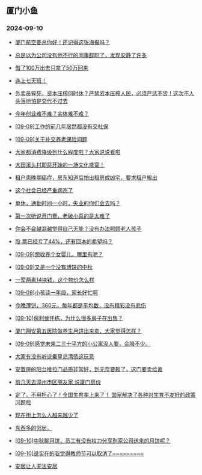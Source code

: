 ## 厦门小鱼 
### 2024-09-10

+ [厦门航空姜总你好！还记得这张海报吗？](http://bbs.xmfish.com/read-htm-tid-18241582.html)

+ [总是以为公司没有他不行的同事辞职了，发现安静了许多](http://bbs.xmfish.com/read-htm-tid-18241412.html)

+ [借了100万出去只拿了50万回来](http://bbs.xmfish.com/read-htm-tid-18241423.html)

+ [连上七天班！](http://bbs.xmfish.com/read-htm-tid-18241515.html)

+ [外卖员猝死，资本压榨何时休？严禁资本压榨人民，必须严惩不贷！这次不人头落地怕是交代不过去](http://bbs.xmfish.com/read-htm-tid-18241431.html)

+ [今年创业难不难？实体难不难？](http://bbs.xmfish.com/read-htm-tid-18241541.html)

+ [[09-09]工作的前几年居然都没有交社保](http://bbs.xmfish.com/read-htm-tid-18241494.html)

+ [[09-09]关于补交养老保险问题](http://bbs.xmfish.com/read-htm-tid-18241459.html)

+ [大家都消费降级到什么程度啦？大家说说看啦](http://bbs.xmfish.com/read-htm-tid-18241637.html)

+ [大田溪头村即将开始的一场文化盛宴！](http://bbs.xmfish.com/read-htm-tid-18241439.html)

+ [租户患晚期癌症，房东知道后怕出租房成凶宅，要求租户搬出](http://bbs.xmfish.com/read-htm-tid-18241587.html)

+ [这个社会已经严重病态了](http://bbs.xmfish.com/read-htm-tid-18241702.html)

+ [单休，通勤时间一小时，失业的你们会去吗？](http://bbs.xmfish.com/read-htm-tid-18241710.html)

+ [第一次听说开门费，老破小真的是太难了](http://bbs.xmfish.com/read-htm-tid-18241676.html)

+ [你会不会越混越觉得自己无能？没有办法照顾老人孩子](http://bbs.xmfish.com/read-htm-tid-18241613.html)

+ [股 票已经亏了44%，还有回本的希望吗？](http://bbs.xmfish.com/read-htm-tid-18241734.html)

+ [[09-09]想收养个女婴儿，哪里有呢？](http://bbs.xmfish.com/read-htm-tid-18241675.html)

+ [[09-09]又是一个没有博饼的中秋](http://bbs.xmfish.com/read-htm-tid-18241729.html)

+ [一荤两素14块钱，这个物价怎么样](http://bbs.xmfish.com/read-htm-tid-18241691.html)

+ [[09-09]小孩读一年级，家长好忙啊](http://bbs.xmfish.com/read-htm-tid-18241728.html)

+ [今晚薄饼，360元，每年都是平均数，没有精彩没有悲伤](http://bbs.xmfish.com/read-htm-tid-18241773.html)

+ [[09-10]保利叁仟栋，为什么很多房子在出售？](http://bbs.xmfish.com/read-htm-tid-18241895.html)

+ [厦门翔安第五医院做养生月饼出来卖，大家觉得怎样？](http://bbs.xmfish.com/read-htm-tid-18241764.html)

+ [[09-09]感觉未来二三十平方的小公寓没人要，会降不少。](http://bbs.xmfish.com/read-htm-tid-18241695.html)

+ [大家有没有听说秦皇岛清债这玩意](http://bbs.xmfish.com/read-htm-tid-18241788.html)

+ [安置房的阳台推拉门品质非常好，到无奈要敲了，这门要卖给谁](http://bbs.xmfish.com/read-htm-tid-18241784.html)

+ [前几天去漳州市区朋友家 说厦门房价](http://bbs.xmfish.com/read-htm-tid-18241951.html)

+ [定了，不用担心了！全国生育率上来了！ 国家解决了各种对生育不友好的政策问题啦](http://bbs.xmfish.com/read-htm-tid-18241805.html)

+ [现在街上怎么人越来越少了](http://bbs.xmfish.com/read-htm-tid-18241911.html)

+ [东西多的邻居。](http://bbs.xmfish.com/read-htm-tid-18241755.html)

+ [[09-10]中秋聊月饼，员工有没有权力分享别家公司送来的月饼呢？](http://bbs.xmfish.com/read-htm-tid-18241919.html)

+ [[09-10]说实在的我觉得教师节可以取消了~~~~~~~~~](http://bbs.xmfish.com/read-htm-tid-18241985.html)

+ [安居让人无法安居](http://bbs.xmfish.com/read-htm-tid-18241969.html)

